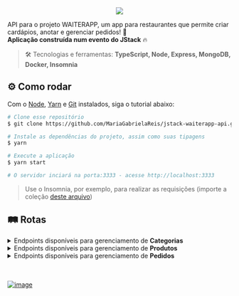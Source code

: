 <div align="center"> <img src="https://user-images.githubusercontent.com/69374340/212697368-5eff469f-bbd8-4a96-80ba-e539367e1a20.png" /> </div>

API para o projeto WAITERAPP, um app para restaurantes que permite criar cardápios, anotar e gerenciar pedidos! 🍕 <br>
**Aplicação construída num evento do JStack** :fire:

> :hammer_and_wrench: Tecnologias e ferramentas: **TypeScript, Node, Express, MongoDB, Docker, Insomnia**

## :gear: Como rodar

Com o [Node](https://nodejs.org/en/), [Yarn](https://yarnpkg.com/) e [Git](https://git-scm.com/) instalados, siga o tutorial abaixo:

```bash
# Clone esse repositório
$ git clone https://github.com/MariaGabrielaReis/jstack-waiterapp-api.git

# Instale as dependências do projeto, assim como suas tipagens
$ yarn

# Execute a aplicação
$ yarn start

# O servidor inciará na porta:3333 - acesse http://localhost:3333
```

> Use o Insomnia, por exemplo, para realizar as requisições (importe a coleção [deste arquivo](./requests_collection))

## :railway_track: Rotas

<details>
 <summary>Endpoints disponíveis para gerenciamento de <b>Categorias</b></summary>
 <br>

|                                                                  Tipo | Ação                          | Caminho                            |
| --------------------------------------------------------------------: | :---------------------------- | :--------------------------------- |
|  [![](https://img.shields.io/badge/GET-2E8B57?style=for-the-badge)]() | Listar categorias             | `/categories`                      |
| [![](https://img.shields.io/badge/POST-4682B4?style=for-the-badge)]() | Criar categoria               | `/categories`                      |
|  [![](https://img.shields.io/badge/GET-2E8B57?style=for-the-badge)]() | Listar produtos por categoria | `/categories/:categoryId/products` |

</details>

<details>
 <summary>Endpoints disponíveis para gerenciamento de <b>Produtos</b></summary>
 <br>

|                                                                  Tipo | Ação            | Caminho     |
| --------------------------------------------------------------------: | :-------------- | :---------- |
|  [![](https://img.shields.io/badge/GET-2E8B57?style=for-the-badge)]() | Listar produtos | `/products` |
| [![](https://img.shields.io/badge/POST-4682B4?style=for-the-badge)]() | Criar produto   | `/products` |

</details>

<details>
 <summary>Endpoints disponíveis para gerenciamento de <b>Pedidos</b></summary>
 <br>

|                                                                    Tipo | Ação                   | Caminho            |
| ----------------------------------------------------------------------: | :--------------------- | :----------------- |
|    [![](https://img.shields.io/badge/GET-2E8B57?style=for-the-badge)]() | Listar pedidos         | `/orders`          |
|   [![](https://img.shields.io/badge/POST-4682B4?style=for-the-badge)]() | Criar pedido           | `/orders`          |
|  [![](https://img.shields.io/badge/PATCH-e8bf2c?style=for-the-badge)]() | Mudar status do pedido | `/orders/:orderId` |
| [![](https://img.shields.io/badge/DELETE-e6373d?style=for-the-badge)]() | Cancelar pedido        | `/orders/:orderId` |

</details>

<br>
<br>

[![image](https://img.shields.io/badge/✨%20Maria%20Gabriela%20Reis,%202023-LinkedIn-009973?style=flat-square)](https://www.linkedin.com/in/mariagabrielareis/)
